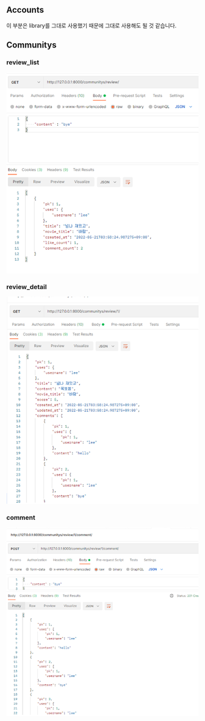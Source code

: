 ## Accounts

이 부분은 library를 그대로 사용했기 때문에 그대로 사용해도 될 것 같습니다.



## Communitys

### review_list

![image-20220521042149563](posterman_data.assets/image-20220521042149563.png)

### review_detail

![image-20220521042203565](posterman_data.assets/image-20220521042203565.png)

### comment

![image-20220521042250578](posterman_data.assets/image-20220521042250578.png)